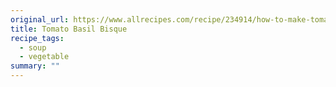 ```yaml
---
original_url: https://www.allrecipes.com/recipe/234914/how-to-make-tomato-bisque/
title: Tomato Basil Bisque
recipe_tags:
  - soup
  - vegetable
summary: ""
---
```

